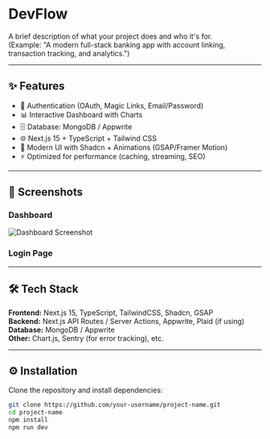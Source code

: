 # DevFlow

A brief description of what your project does and who it's for.  
(Example: "A modern full-stack banking app with account linking, transaction tracking, and analytics.")

---

## ✨ Features
- 🔑 Authentication (OAuth, Magic Links, Email/Password)
- 📊 Interactive Dashboard with Charts
- 🗄️ Database: MongoDB / Appwrite
- 🌐 Next.js 15 + TypeScript + Tailwind CSS
- 🎨 Modern UI with Shadcn + Animations (GSAP/Framer Motion)
- ⚡ Optimized for performance (caching, streaming, SEO)

---

## 📸 Screenshots

### Dashboard
![Dashboard Screenshot](app/Sshots/Home.png)


### Login Page


---

## 🛠️ Tech Stack
**Frontend:** Next.js 15, TypeScript, TailwindCSS, Shadcn, GSAP  
**Backend:** Next.js API Routes / Server Actions, Appwrite, Plaid (if using)  
**Database:** MongoDB / Appwrite  
**Other:** Chart.js, Sentry (for error tracking), etc.

---

## ⚙️ Installation

Clone the repository and install dependencies:

```bash
git clone https://github.com/your-username/project-name.git
cd project-name
npm install
npm run dev
